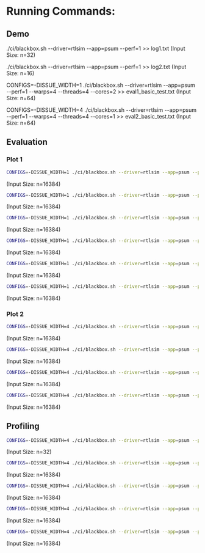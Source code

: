 # Running Commands:

## Demo

./ci/blackbox.sh --driver=rtlsim --app=psum --perf=1 >> log1.txt
(Input Size: n=32)

./ci/blackbox.sh --driver=rtlsim --app=psum --perf=1 >> log2.txt
(Input Size: n=16)

CONFIGS=-DISSUE_WIDTH=1 ./ci/blackbox.sh --driver=rtlsim --app=psum --perf=1 --warps=4 --threads=4 --cores=2 >> eval1_basic_test.txt
(Input Size: n=64)

CONFIGS=-DISSUE_WIDTH=4 ./ci/blackbox.sh --driver=rtlsim --app=psum --perf=1 --warps=4 --threads=4 --cores=1 >> eval2_basic_test.txt
(Input Size: n=64)

## Evaluation

### Plot 1

```bash 
CONFIGS=-DISSUE_WIDTH=1 ./ci/blackbox.sh --driver=rtlsim --app=psum --perf=1 --warps=4 --threads=4 --cores=1 >> cores_1.txt
```
(Input Size: n=16384)
```bash 
CONFIGS=-DISSUE_WIDTH=1 ./ci/blackbox.sh --driver=rtlsim --app=psum --perf=1 --warps=4 --threads=4 --cores=2 >> cores_2.txt
```
(Input Size: n=16384)
```bash 
CONFIGS=-DISSUE_WIDTH=1 ./ci/blackbox.sh --driver=rtlsim --app=psum --perf=1 --warps=4 --threads=4 --cores=4 >> cores_4.txt
```
(Input Size: n=16384)
```bash 
CONFIGS=-DISSUE_WIDTH=1 ./ci/blackbox.sh --driver=rtlsim --app=psum --perf=1 --warps=4 --threads=4 --cores=8 >> cores_8.txt
```
(Input Size: n=16384)
```bash 
CONFIGS=-DISSUE_WIDTH=1 ./ci/blackbox.sh --driver=rtlsim --app=psum --perf=1 --warps=4 --threads=4 --cores=16 >> cores_16.txt
```
(Input Size: n=16384)
```bash 
CONFIGS=-DISSUE_WIDTH=1 ./ci/blackbox.sh --driver=rtlsim --app=psum --perf=1 --warps=4 --threads=4 --cores=16 >> cores_16.txt
```
(Input Size: n=16384)

### Plot 2
```bash 
CONFIGS=-DISSUE_WIDTH=4 ./ci/blackbox.sh --driver=rtlsim --app=psum --perf=1 --warps=4 --threads=4 --cores=1 --rebuild=1 >> ../results/Evaluation/Plot2Results/4x4.txt
```
(Input Size: n=16384)
```bash 
CONFIGS=-DISSUE_WIDTH=4 ./ci/blackbox.sh --driver=rtlsim --app=psum --perf=1 --warps=8 --threads=8 --cores=1 --rebuild=1 >> ../results/Evaluation/Plot2Results/8x8.txt
```
(Input Size: n=16384)
```bash 
CONFIGS=-DISSUE_WIDTH=4 ./ci/blackbox.sh --driver=rtlsim --app=psum --perf=1 --warps=16 --threads=16 --cores=1 --rebuild=1 >> ../results/Evaluation/Plot2Results/16x16.txt
```
(Input Size: n=16384)
```bash 
CONFIGS=-DISSUE_WIDTH=4 ./ci/blackbox.sh --driver=rtlsim --app=psum --perf=1 --warps=32 --threads=32 --cores=1 --rebuild=1 >> ../results/Evaluation/Plot2Results/32x32.txt
```
(Input Size: n=16384)

## Profiling
```bash
CONFIGS=-DISSUE_WIDTH=4 ./ci/blackbox.sh --driver=rtlsim --app=psum --perf=1 --warps=4 --threads=4 --cores=1 --rebuild=1 >> profiling_basic.txt
```
(Input Size: n=32)
```bash
CONFIGS=-DISSUE_WIDTH=4 ./ci/blackbox.sh --driver=rtlsim --app=psum --perf=1 --warps=4 --threads=4 --cores=1 --rebuild=1 >> profiling_4_4.txt
```
(Input Size: n=16384)
```bash
CONFIGS=-DISSUE_WIDTH=4 ./ci/blackbox.sh --driver=rtlsim --app=psum --perf=1 --warps=8 --threads=8 --cores=1 --rebuild=1 >> profiling_8_8.txt
```
(Input Size: n=16384)
```bash
CONFIGS=-DISSUE_WIDTH=4 ./ci/blackbox.sh --driver=rtlsim --app=psum --perf=1 --warps=16 --threads=16 --cores=1 --rebuild=1 >> profiling_16_16.txt
```
(Input Size: n=16384)
```bash
CONFIGS=-DISSUE_WIDTH=4 ./ci/blackbox.sh --driver=rtlsim --app=psum --perf=1 --warps=32 --threads=32 --cores=1 --rebuild=1 >> profiling_32_32.txt
```
(Input Size: n=16384)
